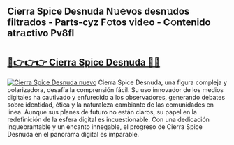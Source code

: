 ## Cierra Spice Desnuda N𝚞𝚎vos desn𝚞dos filtr𝚊dos - Parts-cyz F𝚘tos vid𝚎o - C𝚘ntenido atr𝚊ctivo Pv8fl

# <h2><a href="http://mb7tgn.tromn.icu/?c=Cierra+Spice+Desnuda">🔗👉👉👉 Cierra Spice Desnuda 🔗🔗</a></h2>

[![Cierra Spice Desnuda nuevo](https://i.imgur.com/pEAQMta.gif)](http://mb7tgn.tromn.icu/?c=Cierra+Spice+Desnuda)
Cierra Spice Desnuda, una figura compleja y polarizadora, desafía la comprensión fácil. Su uso innovador de los medios digitales ha cautivado y enfurecido a los observadores, generando debates sobre identidad, ética y la naturaleza cambiante de las comunidades en línea. Aunque sus planes de futuro no están claros, su papel en la redefinición de la esfera digital es incuestionable. Con una dedicación inquebrantable y un encanto innegable, el progreso de Cierra Spice Desnuda en el panorama digital es imparable.
